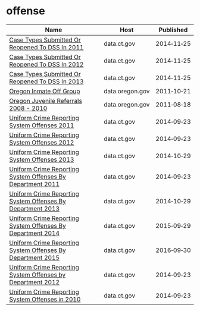 # offense

Name | Host | Published
---- | ---- | ---------
[Case Types Submitted Or Reopened To DSS In 2011](../datasets/8f2h-ghbv.md) | data.ct.gov | 2014&#x2011;11&#x2011;25
[Case Types Submitted Or Reopened To DSS In 2012](../datasets/fim6-vu8p.md) | data.ct.gov | 2014&#x2011;11&#x2011;25
[Case Types Submitted Or Reopened To DSS In 2013](../datasets/p52u-vsu8.md) | data.ct.gov | 2014&#x2011;11&#x2011;25
[Oregon Inmate Off Group](../datasets/38dq-3yhz.md) | data.oregon.gov | 2011&#x2011;10&#x2011;21
[Oregon Juvenile Referrals 2008 - 2010](../datasets/d83a-6mjc.md) | data.oregon.gov | 2011&#x2011;08&#x2011;18
[Uniform Crime Reporting System Offenses 2011](../datasets/aih9-zm8u.md) | data.ct.gov | 2014&#x2011;09&#x2011;23
[Uniform Crime Reporting System Offenses 2012](../datasets/3it6-9q8n.md) | data.ct.gov | 2014&#x2011;09&#x2011;23
[Uniform Crime Reporting System Offenses 2013](../datasets/rphg-kgwv.md) | data.ct.gov | 2014&#x2011;10&#x2011;29
[Uniform Crime Reporting System Offenses By Department 2011](../datasets/6huw-7yzj.md) | data.ct.gov | 2014&#x2011;09&#x2011;23
[Uniform Crime Reporting System Offenses By Department 2013](../datasets/9cnu-4c7f.md) | data.ct.gov | 2014&#x2011;10&#x2011;29
[Uniform Crime Reporting System Offenses By Department 2014](../datasets/q6p6-vg24.md) | data.ct.gov | 2015&#x2011;09&#x2011;29
[Uniform Crime Reporting System Offenses By Department 2015](../datasets/6ntu-dndh.md) | data.ct.gov | 2016&#x2011;09&#x2011;30
[Uniform Crime Reporting System Offenses by Department 2012](../datasets/pef7-bzkf.md) | data.ct.gov | 2014&#x2011;09&#x2011;23
[Uniform Crime Reporting System Offenses in 2010](../datasets/usrc-sgkg.md) | data.ct.gov | 2014&#x2011;09&#x2011;23

